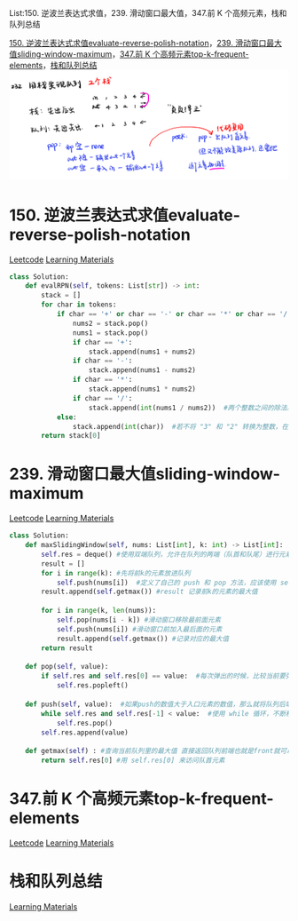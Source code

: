 List:150. 逆波兰表达式求值，239. 滑动窗口最大值，347.前 K 个高频元素，栈和队列总结

[150. 逆波兰表达式求值evaluate-reverse-polish-notation](#01)，[239. 滑动窗口最大值sliding-window-maximum](#02)，[347.前 K 个高频元素top-k-frequent-elements](#03)，[栈和队列总结](#04)
![image](../images/232-implement-queue-using-stacks.png)

# <span id="01">150. 逆波兰表达式求值evaluate-reverse-polish-notation</span>

[Leetcode](https://leetcode.cn/problems/evaluate-reverse-polish-notation/description/) [Learning Materials](https://programmercarl.com/0150.%E9%80%86%E6%B3%A2%E5%85%B0%E8%A1%A8%E8%BE%BE%E5%BC%8F%E6%B1%82%E5%80%BC.html)

```Python
class Solution:
    def evalRPN(self, tokens: List[str]) -> int:
        stack = []
        for char in tokens:
            if char == '+' or char == '-' or char == '*' or char == '/':
                nums2 = stack.pop()
                nums1 = stack.pop()
                if char == '+':
                    stack.append(nums1 + nums2)
                if char == '-':
                    stack.append(nums1 - nums2)
                if char == '*':
                    stack.append(nums1 * nums2)
                if char == '/':
                    stack.append(int(nums1 / nums2))  #两个整数之间的除法总是 向零截断 
            else:
                stack.append(int(char))  #若不将 "3" 和 "2" 转换为整数，在执行加法运算时，Python 会将它们视为字符串进行拼接操作。
        return stack[0]
```

# <span id="02">239. 滑动窗口最大值sliding-window-maximum</span>

[Leetcode](https://leetcode.cn/problems/sliding-window-maximum/description/) [Learning Materials](https://programmercarl.com/0239.%E6%BB%91%E5%8A%A8%E7%AA%97%E5%8F%A3%E6%9C%80%E5%A4%A7%E5%80%BC.html)

```Python
class Solution:
    def maxSlidingWindow(self, nums: List[int], k: int) -> List[int]:
        self.res = deque() #使用双端队列，允许在队列的两端（队首和队尾）进行元素的插入和移除操作
        result = []
        for i in range(k): #先将前k的元素放进队列
            self.push(nums[i])  #定义了自己的 push 和 pop 方法，应该使用 self.push 和 self.pop 来调用这些自定义方法
        result.append(self.getmax()) #result 记录前k的元素的最大值

        for i in range(k, len(nums)):
            self.pop(nums[i - k]) #滑动窗口移除最前面元素
            self.push(nums[i]) #滑动窗口前加入最后面的元素
            result.append(self.getmax()) #记录对应的最大值
        return result

    def pop(self, value):
        if self.res and self.res[0] == value:  #每次弹出的时候，比较当前要弹出的数值是否等于队列出口元素的数值，如果相等则弹出。
            self.res.popleft()

    def push(self, value):  #如果push的数值大于入口元素的数值，那么就将队列后端的数值弹出，直到push的数值小于等于队列入口元素的数值为止。
        while self.res and self.res[-1] < value:  #使用 while 循环，不断移除队尾小于当前值的元素，以保证队列中的元素始终是单调递减的。这样在每次获取最大值时，队首元素就是当前窗口的最大值。
            self.res.pop()
        self.res.append(value)

    def getmax(self) : #查询当前队列里的最大值 直接返回队列前端也就是front就可以了。
        return self.res[0] #用 self.res[0] 来访问队首元素
```

# <span id="03">347.前 K 个高频元素top-k-frequent-elements</span>

[Leetcode](https://leetcode.cn/problems/top-k-frequent-elements/description/) [Learning Materials](https://programmercarl.com/0347.%E5%89%8DK%E4%B8%AA%E9%AB%98%E9%A2%91%E5%85%83%E7%B4%A0.html)

# <span id="04">栈和队列总结</span>
 
[Learning Materials](https://programmercarl.com/%E6%A0%88%E4%B8%8E%E9%98%9F%E5%88%97%E6%80%BB%E7%BB%93.html)
